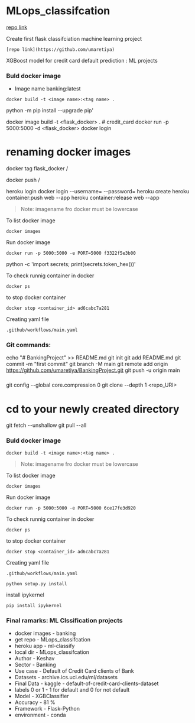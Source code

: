 # MLops_classifcation


[repo link]("https://github.com/umaretiya")

Create first flask classifciation  machine learning project
```{link of repo}
[repo link](https://github.com/umaretiya)
```

XGBoost model for credit card default prediction : ML projects
### Buld docker image
- Image name banking:latest
```
docker build -t <image name>:<tag name> .
```
python -m pip install --upgrade pip'

docker image build -t <flask_docker> . # credit_card
docker run -p 5000:5000 -d <flask_docker> 
docker login
# renaming docker images
docker tag flask_docker <your-docker-hub-username>/<flask-docker>

docker push <your-docker-hub-username>/<flask-docker>

heroku login
docker login --username=<your-username> --password=<your-password>
heroku create <app-name>
heroku container:push web --app <app-name>
heroku container:release web --app <app-name>
> Note: imagename fro docker must be lowercase

To list docker image
```
docker images
```
Run docker image
```
docker run -p 5000:5000 -e PORT=5000 f3322f5e3b00
```
python -c 'import secrets; print(secrets.token_hex())'

To check runnig container in docker
```
docker ps
```

to stop docker container
```
docker stop <container_id> ad6cabc7a281
```
Creating yaml file
```
.github/workflows/main.yaml
```
### Git commands:
echo "# BankingProject" >> README.md
git init
git add README.md
git commit -m "first commit"
git branch -M main
git remote add origin https://github.com/umaretiya/BankingProject.git
git push -u origin main

###
git config --global core.compression 0
git clone --depth 1 <repo_URI>
# cd to your newly created directory
git fetch --unshallow 
git pull --all

### Buld docker image
```
docker build -t <image name>:<tag name> .
```
> Note: imagename fro docker must be lowercase

To list docker image
```
docker images
```
Run docker image
```
docker run -p 5000:5000 -e PORT=5000 6ce17fe3d920
```

To check runnig container in docker
```
docker ps
```

to stop docker container
```
docker stop <container_id> ad6cabc7a281
```
Creating yaml file
```
.github/workflows/main.yaml
```
```
python setup.py install
```
install ipykernel
```
pip install ipykernel
```


### Final ramarks: ML Clssification projects
- docker images - banking
- get repo - MLops_classifcation
- heroku app - ml-classify
- local dir - MLops_classifcation
- Author - Keshav
- Sector - Banking
- Use case - Default of Credit Card clients of Bank
- Datasets - archive.ics.uci.edu/ml/datasets
- Final Data - kaggle - default-of-credit-card-clients-dataset
- labels 0 or 1 - 1 for default and 0 for not default
- Model - XGBClassifier
- Accuracy - 81 %
- Framework - Flask-Python
- environment - conda
